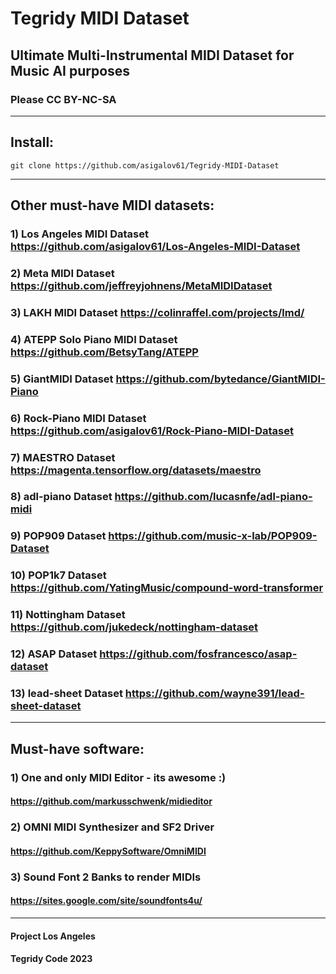 # Tegridy MIDI Dataset

## Ultimate Multi-Instrumental MIDI Dataset for Music AI purposes

### Please CC BY-NC-SA

***

## Install:

```
git clone https://github.com/asigalov61/Tegridy-MIDI-Dataset
```

***

## Other must-have MIDI datasets:

### 1) Los Angeles MIDI Dataset https://github.com/asigalov61/Los-Angeles-MIDI-Dataset
### 2) Meta MIDI Dataset https://github.com/jeffreyjohnens/MetaMIDIDataset
### 3) LAKH MIDI Dataset https://colinraffel.com/projects/lmd/
### 4) ATEPP Solo Piano MIDI Dataset https://github.com/BetsyTang/ATEPP
### 5) GiantMIDI Dataset https://github.com/bytedance/GiantMIDI-Piano
### 6) Rock-Piano MIDI Dataset https://github.com/asigalov61/Rock-Piano-MIDI-Dataset
### 7) MAESTRO Dataset https://magenta.tensorflow.org/datasets/maestro
### 8) adl-piano Dataset https://github.com/lucasnfe/adl-piano-midi
### 9) POP909 Dataset https://github.com/music-x-lab/POP909-Dataset
### 10) POP1k7 Dataset https://github.com/YatingMusic/compound-word-transformer
### 11) Nottingham Dataset https://github.com/jukedeck/nottingham-dataset
### 12) ASAP Dataset https://github.com/fosfrancesco/asap-dataset
### 13) lead-sheet Dataset https://github.com/wayne391/lead-sheet-dataset

***

## Must-have software:

### 1) One and only MIDI Editor - its awesome :)
#### https://github.com/markusschwenk/midieditor

### 2) OMNI MIDI Synthesizer and SF2 Driver
#### https://github.com/KeppySoftware/OmniMIDI

### 3) Sound Font 2 Banks to render MIDIs
#### https://sites.google.com/site/soundfonts4u/

***

#### Project Los Angeles
#### Tegridy Code 2023

